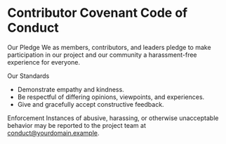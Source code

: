 Contributor Covenant Code of Conduct
====================================

Our Pledge
We as members, contributors, and leaders pledge to make participation in our project and our community a harassment-free experience for everyone.

Our Standards
- Demonstrate empathy and kindness.
- Be respectful of differing opinions, viewpoints, and experiences.
- Give and gracefully accept constructive feedback.

Enforcement
Instances of abusive, harassing, or otherwise unacceptable behavior may be reported to the project team at conduct@yourdomain.example.

